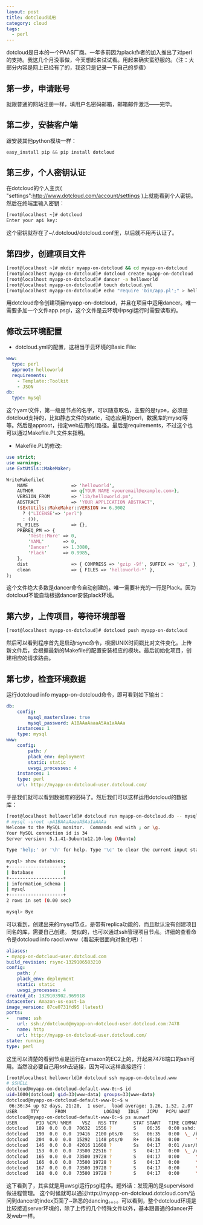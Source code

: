 ```yaml
---
layout: post
title: dotcloud试用
category: cloud
tags:
  - perl
---
```



dotcloud是日本的一个PAAS厂商。一年多前因为plack作者的加入推出了对perl的支持。我这几个月没事做，今天想起来试试看。用起来确实蛮舒服的。（注：大部分内容是网上已经有了的，我这只是记录一下自己的步骤）
## 第一步，申请账号

就跟普通的网站注册一样，填用户名密码邮箱，邮箱邮件激活——完毕。

## 第二步，安装客户端

跟安装其他python模块一样：

```python
easy_install pip && pip install dotcloud
```

## 第三步，个人密钥认证

在dotcloud的个人主页( "settings":http://www.dotcloud.com/account/settings )上就能看到个人密钥。然后在终端里输入密钥：

```bash
[root@localhost ~]# dotcloud
Enter your api key:
```

这个密钥就存在了~/.dotcloud/dotcloud.conf里，以后就不用再认证了。

## 第四步，创建项目文件

```bash
[root@localhost ~]# mkdir myapp-on-dotcloud && cd myapp-on-dotcloud
[root@localhost myapp-on-dotcloud]# dotcloud create myapp-on-dotcloud
[root@localhost myapp-on-dotcloud]# dancer -a helloworld
[root@localhost myapp-on-dotcloud]# touch dotcloud.yml
[root@localhost myapp-on-dotcloud]# echo "require 'bin/app.pl';" > helloworld/app.psgi
```

用dotcloud命令创建项目myapp-on-dotcloud，并且在项目中运用dancer。唯一需要多加一个文件app.psgi，这个文件是云环境中psgi运行时需要读取的。

## 修改云环境配置

* dotcloud.yml的配置，这相当于云环境的Basic File:

```yaml
www:
  type: perl
  approot: helloworld
  requirements:
    - Template::Toolkit
    - JSON
db:
  type: mysql
```
这个yaml文件，第一级是节点的名字，可以随意取名，主要的是type，必须是dotcloud支持的，比如静态文件的static，动态应用的perl，数据库的mysql等等。然后是approot，指定web应用的/路径。最后是requirements，不过这个也可以通过Makefile.PL文件来指明。

* Makefile.PL的修改:

```perl
use strict;
use warnings;
use ExtUtils::MakeMaker;
 
WriteMakefile(
    NAME                => 'helloworld',
    AUTHOR              => q{YOUR NAME <youremail@example.com>},
    VERSION_FROM        => 'lib/helloworld.pm',
    ABSTRACT            => 'YOUR APPLICATION ABSTRACT',
    ($ExtUtils::MakeMaker::VERSION >= 6.3002
      ? ('LICENSE'=> 'perl')
      : ()),
    PL_FILES            => {},
    PREREQ_PM => {
        'Test::More' => 0,
        'YAML'       => 0,
        'Dancer'     => 1.3080,
        'Plack'      => 0.9985,
    },
    dist                => { COMPRESS => 'gzip -9f', SUFFIX => 'gz', },
    clean               => { FILES => 'helloworld-*' },
);
```

这个文件绝大多数是dancer命令自动创建的。唯一需要补充的一行是Plack。因为dotcloud不能自动根据dancer安装plack环境。

## 第六步，上传项目，等待环境部署

```bash
[root@localhost myapp-on-dotcloud]# dotcloud push myapp-on-dotcloud
```

然后可以看到程序首先是启动rsync命令，根据UNIX时间戳比对文件变化。上传新文件后，会根据最新的Makefile的配置安装相应的模块。最后初始化项目，创建相应的请求路由。

## 第七步，检查环境数据

运行dotcloud info myapp-on-dotcloud命令，即可看到如下输出：

```yaml
db:
    config:
        mysql_masterslave: true
        mysql_password: A1BAAaAaaaA5Aa1aAAAa
    instances: 1
    type: mysql
www:
    config:
        path: /
        plack_env: deployment
        static: static
        uwsgi_processes: 4
    instances: 1
    type: perl
    url: http://myapp-on-dotcloud-user.dotcloud.com/
```

于是我们就可以看到数据库的密码了。然后我们可以这样运用dotcloud的数据库：

```bash
[root@localhost helloworld]# dotcloud run myapp-on-dotcloud.db -- mysql -uroot -pA1BAAaAaaaA5Aa1aAAAa
# mysql -uroot -pA1BAAaAaaaA5Aa1aAAAa
Welcome to the MySQL monitor.  Commands end with ; or \g.
Your MySQL connection id is 34
Server version: 5.1.41-3ubuntu12.10-log (Ubuntu)
 
Type 'help;' or '\h' for help. Type '\c' to clear the current input statement.
 
mysql> show databases;
+--------------------+
| Database           |
+--------------------+
| information_schema |
| mysql              |
+--------------------+
2 rows in set (0.00 sec)
 
mysql> Bye
```

可以看到，创建出来的mysql节点，是带有replica功能的，而且默认没有创建项目同名的库，需要自己创建。
类似的，也可以通过ssh管理项目节点。详细的查看命令是dotcloud info raocl.www（看起来很面向对象化吧）：

```yaml
aliases:
- myapp-on-dotcloud-user.dotcloud.com
build_revision: rsync-1329106583210
config:
    path: /
    plack_env: deployment
    static: static
    uwsgi_processes: 4
created_at: 1329103902.969918
datacenter: Amazon-us-east-1a
image_version: 87ce0731fd95 (latest)
ports:
-   name: ssh
    url: ssh://dotcloud@myapp-on-dotcloud-user.dotcloud.com:7478
-   name: http
    url: http://myapp-on-dotcloud-user.dotcloud.com/
state: running
type: perl
```

这里可以清楚的看到节点是运行在amazon的EC2上的，开起来7478端口的ssh可用。当然没必要自己用ssh去链接，因为可以这样直接运行：

```bash
[root@localhost helloworld]# dotcloud ssh myapp-on-dotcloud.www
# $SHELL
dotcloud@myapp-on-dotcloud-default-www-0:~$ id
uid=1000(dotcloud) gid=33(www-data) groups=33(www-data)
dotcloud@myapp-on-dotcloud-default-www-0:~$ w
 06:36:34 up 62 days, 21:20,  1 user,  load average: 1.26, 1.52, 2.07
USER     TTY      FROM              LOGIN@   IDLE   JCPU   PCPU WHAT
dotcloud@myapp-on-dotcloud-default-www-0:~$ ps auxwwf
USER       PID %CPU %MEM    VSZ   RSS TTY      STAT START   TIME COMMAND
dotcloud   189  0.0  0.0  70632  1556 ?        S    06:35   0:00 sshd: dotcloud@pts/0
dotcloud   190  0.0  0.0  19416  2100 pts/0    Ss   06:35   0:00  \_ /bin/bash
dotcloud   204  0.0  0.0  15292  1148 pts/0    R+   06:36   0:00      \_ ps auxwwf
dotcloud   146  0.0  0.0  42016 11608 ?        Ss   04:17   0:01 /usr/bin/python /usr/bin/supervisord.real
dotcloud   153  0.0  0.0  73500 22516 ?        S    04:17   0:00  \_ /usr/local/bin/uwsgi --pidfile /var/dotcloud/uwsgi.pid -s /var/dotcloud/uwsgi.sock --chmod-socket=660 --master --processes 4 --psgi app.psgi --disable-logging
dotcloud   165  0.0  0.0  73500 19728 ?        S    04:17   0:00      \_ /usr/local/bin/uwsgi --pidfile /var/dotcloud/uwsgi.pid -s /var/dotcloud/uwsgi.sock --chmod-socket=660 --master --processes 4 --psgi app.psgi --disable-logging
dotcloud   166  0.0  0.0  73500 19728 ?        S    04:17   0:00      \_ /usr/local/bin/uwsgi --pidfile /var/dotcloud/uwsgi.pid -s /var/dotcloud/uwsgi.sock --chmod-socket=660 --master --processes 4 --psgi app.psgi --disable-logging
dotcloud   167  0.0  0.0  73500 19728 ?        S    04:17   0:00      \_ /usr/local/bin/uwsgi --pidfile /var/dotcloud/uwsgi.pid -s /var/dotcloud/uwsgi.sock --chmod-socket=660 --master --processes 4 --psgi app.psgi --disable-logging
dotcloud   168  0.0  0.0  73500 19728 ?        S    04:17   0:00      \_ /usr/local/bin/uwsgi --pidfile /var/dotcloud/uwsgi.pid -s /var/dotcloud/uwsgi.sock --chmod-socket=660 --master --processes 4 --psgi app.psgi --disable-logging
```

这下看到了，其实就是用uwsgi运行psgi程序。题外话：发现用的是supervisord做进程管理。
这个时候就可以通过http://myapp-on-dotcloud.dotcloud.com/访问到dancer的index页面了~熟悉的dancing。。。。可以看到，整个dotcloud环境是比较接近server环境的，除了上传的几个特殊文件以外，基本跟普通的dancer开发web一样。
